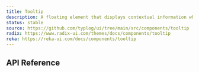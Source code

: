 ```yaml
---
title: Tooltip
description: A floating element that displays contextual information when a user hovers over or focuses on a control.
status: stable
source: https://github.com/typlog/ui/tree/main/src/components/tooltip
radix: https://www.radix-ui.com/themes/docs/components/tooltip
reka: https://reka-ui.com/docs/components/tooltip
---
```


<Example name="tooltip/Overview.vue" />

## API Reference

<PropsTable name="Tooltip" />
